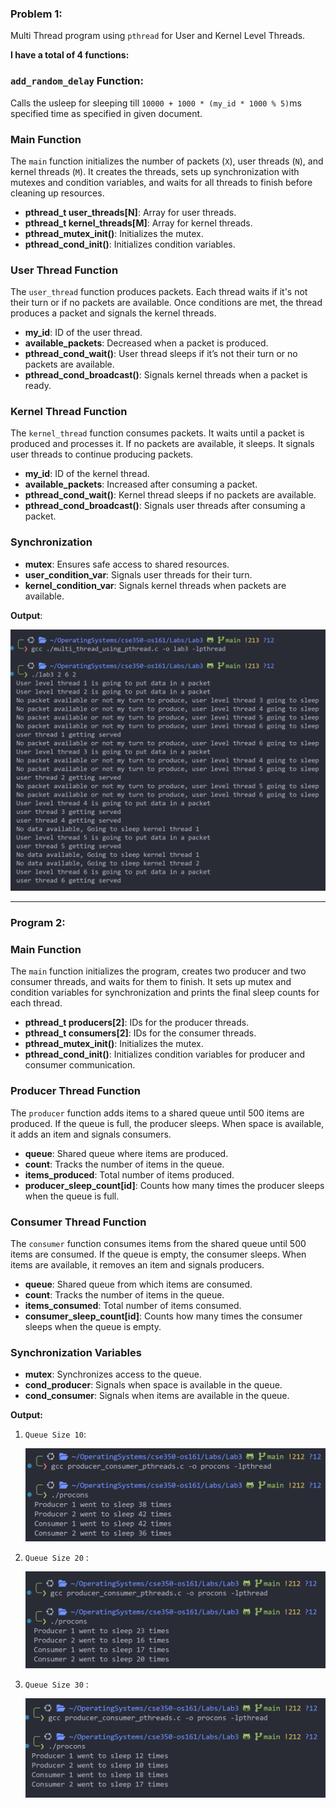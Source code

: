 ### Problem  1:

Multi Thread program using `pthread` for User and Kernel Level Threads.

**I have a total of 4 functions:** 

### `add_random_delay`  Function:

Calls the usleep for sleeping till `10000 + 1000 * (my_id * 1000 % 5)`ms specified time  as specified in given document.

### Main Function

The `main` function initializes the number of packets (`X`), user threads (`N`), and kernel threads (`M`). It creates the threads, sets up synchronization with mutexes and condition variables, and waits for all threads to finish before cleaning up resources.

- **pthread_t user_threads[N]**: Array for user threads.
- **pthread_t kernel_threads[M]**: Array for kernel threads.
- **pthread_mutex_init()**: Initializes the mutex.
- **pthread_cond_init()**: Initializes condition variables.

### User Thread Function

The `user_thread` function produces packets. Each thread waits if it's not their turn or if no packets are available. Once conditions are met, the thread produces a packet and signals the kernel threads.

- **my_id**: ID of the user thread.
- **available_packets**: Decreased when a packet is produced.
- **pthread_cond_wait()**: User thread sleeps if it’s not their turn or no packets are available.
- **pthread_cond_broadcast()**: Signals kernel threads when a packet is ready.

### Kernel Thread Function

The `kernel_thread` function consumes packets. It waits until a packet is produced and processes it. If no packets are available, it sleeps. It signals user threads to continue producing packets.

- **my_id**: ID of the kernel thread.
- **available_packets**: Increased after consuming a packet.
- **pthread_cond_wait()**: Kernel thread sleeps if no packets are available.
- **pthread_cond_broadcast()**: Signals user threads after consuming a packet.

### Synchronization

- **mutex**: Ensures safe access to shared resources.
- **user_condition_var**: Signals user threads for their turn.
- **kernel_condition_var**: Signals kernel threads when packets are available.

**Output**:

![Lb3 image](../Images/L3_P1.png)

---

### Program 2:

### Main Function

The `main` function initializes the program, creates two producer and two consumer threads, and waits for them to finish. It sets up mutex and condition variables for synchronization and prints the final sleep counts for each thread.

- **pthread_t producers[2]**: IDs for the producer threads.
- **pthread_t consumers[2]**: IDs for the consumer threads.
- **pthread_mutex_init()**: Initializes the mutex.
- **pthread_cond_init()**: Initializes condition variables for producer and consumer communication.

### Producer Thread Function

The `producer` function adds items to a shared queue until 500 items are produced. If the queue is full, the producer sleeps. When space is available, it adds an item and signals consumers.

- **queue**: Shared queue where items are produced.
- **count**: Tracks the number of items in the queue.
- **items_produced**: Total number of items produced.
- **producer_sleep_count[id]**: Counts how many times the producer sleeps when the queue is full.

### Consumer Thread Function

The `consumer` function consumes items from the shared queue until 500 items are consumed. If the queue is empty, the consumer sleeps. When items are available, it removes an item and signals producers.

- **queue**: Shared queue from which items are consumed.
- **count**: Tracks the number of items in the queue.
- **items_consumed**: Total number of items consumed.
- **consumer_sleep_count[id]**: Counts how many times the consumer sleeps when the queue is empty.

### Synchronization Variables

- **mutex**: Synchronizes access to the queue.
- **cond_producer**: Signals when space is available in the queue.
- **cond_consumer**: Signals when items are available in the queue.

**Output:**

1. `Queue Size 10`:
    
    ![image.png](../Images/L3_P2_1.png)
    

1. `Queue Size 20` :
    
    ![image.png](../Images/L3_P2_2.png)
    

1. `Queue Size 30` :
    
    ![image.png](../Images/L3_P2_3.png)